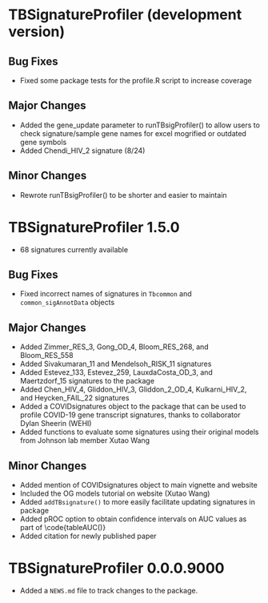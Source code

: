 # TBSignatureProfiler (development version)

## Bug Fixes
* Fixed some package tests for the profile.R script to increase coverage

## Major Changes
* Added the gene_update parameter to runTBsigProfiler() to allow users to check signature/sample gene names for excel mogrified or outdated gene symbols
* Added Chendi_HIV_2 signature (8/24)

## Minor Changes
* Rewrote runTBsigProfiler() to be shorter and easier to maintain

# TBSignatureProfiler 1.5.0

* 68 signatures currently available

## Bug Fixes
* Fixed incorrect names of signatures in `Tbcommon` and `common_sigAnnotData` objects

## Major Changes
* Added Zimmer_RES_3, Gong_OD_4, Bloom_RES_268, and Bloom_RES_558
* Added Sivakumaran_11 and Mendelsoh_RISK_11 signatures
* Added Estevez_133, Estevez_259, LauxdaCosta_OD_3, and Maertzdorf_15 signatures to the package
* Added Chen_HIV_4, Gliddon_HIV_3, Gliddon_2_OD_4, Kulkarni_HIV_2, and Heycken_FAIL_22 signatures
* Added a COVIDsignatures object to the package that can be used to profile COVID-19 gene transcript signatures, thanks to collaborator Dylan Sheerin (WEHI)
* Added functions to evaluate some signatures using their original models from Johnson lab member Xutao Wang

## Minor Changes
* Added mention of COVIDsignatures object to main vignette and website
* Included the OG models tutorial on website (Xutao Wang)
* Added `addTBsignature()` to more easily facilitate updating signatures in package
* Added pROC option to obtain confidence intervals on AUC values as part of \code{tableAUC()}
* Added citation for newly published paper

# TBSignatureProfiler 0.0.0.9000

* Added a `NEWS.md` file to track changes to the package.